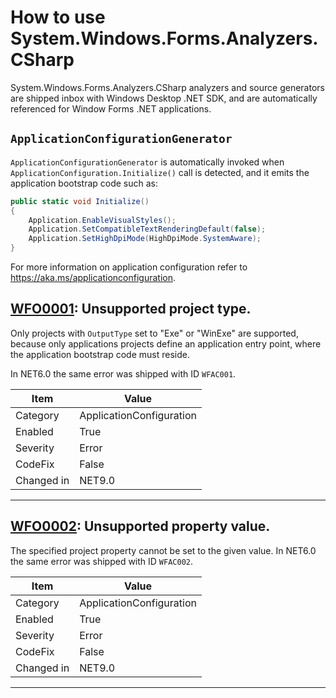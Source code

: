 # How to use System.Windows.Forms.Analyzers.CSharp

System.Windows.Forms.Analyzers.CSharp analyzers and source generators are shipped inbox with Windows Desktop .NET SDK, and
are automatically referenced for Window Forms .NET applications.

## `ApplicationConfigurationGenerator`

`ApplicationConfigurationGenerator` is automatically invoked when `ApplicationConfiguration.Initialize()` call is detected,
and it emits the application bootstrap code such as:
```cs
public static void Initialize()
{
    Application.EnableVisualStyles();
    Application.SetCompatibleTextRenderingDefault(false);
    Application.SetHighDpiMode(HighDpiMode.SystemAware);
}
```

For more information on application configuration refer to https://aka.ms/applicationconfiguration.

## [WFO0001](https://learn.microsoft.com/dotnet/desktop/winforms/compiler-messages/wfo0001): Unsupported project type.

Only projects with `OutputType` set to "Exe" or "WinExe" are supported, because only applications projects define an application entry point,
where the application bootstrap code must reside.

In NET6.0 the same error was shipped with ID `WFAC001`.

| Item      | Value                      |
|-----------|----------------------------|
| Category  | ApplicationConfiguration   |
| Enabled   | True                       |
| Severity  | Error                      |
| CodeFix   | False                      |
| Changed in| NET9.0                     |

---

## [WFO0002](https://learn.microsoft.com/dotnet/desktop/winforms/compiler-messages/wfo0002): Unsupported property value.

The specified project property cannot be set to the given value.
In NET6.0 the same error was shipped with ID `WFAC002`.

| Item      | Value                      |
|-----------|----------------------------|
| Category  | ApplicationConfiguration   |
| Enabled   | True                       |
| Severity  | Error                      |
| CodeFix   | False                      |
| Changed in| NET9.0                     |

---